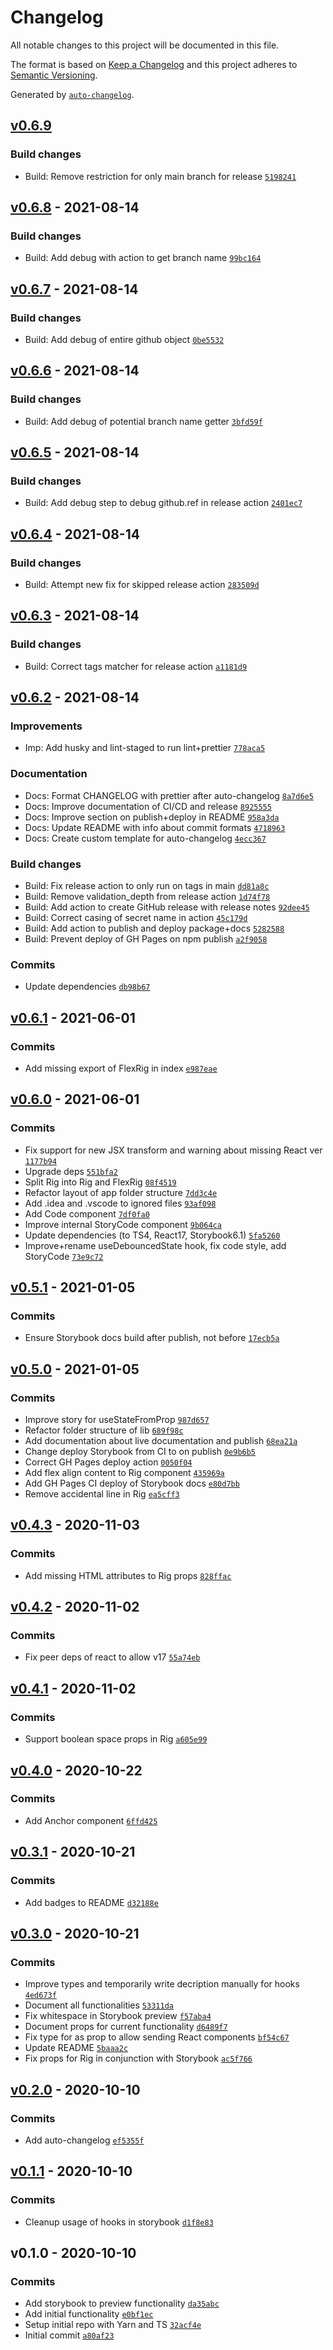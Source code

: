 # Changelog

All notable changes to this project will be documented in this file.

The format is based on [Keep a Changelog](https://keepachangelog.com/en/1.0.0/)
and this project adheres to [Semantic Versioning](https://semver.org/spec/v2.0.0.html).

Generated by [`auto-changelog`](https://github.com/CookPete/auto-changelog).

## [v0.6.9](https://github.com/dagerikhl/primors/compare/v0.6.8...v0.6.9)

### Build changes

- Build: Remove restriction for only main branch for release [`5198241`](https://github.com/dagerikhl/primors/commit/5198241cf86e6bbcda708a603ea4056b0dcbaab2)

## [v0.6.8](https://github.com/dagerikhl/primors/compare/v0.6.7...v0.6.8) - 2021-08-14

### Build changes

- Build: Add debug with action to get branch name [`99bc164`](https://github.com/dagerikhl/primors/commit/99bc164a218b03311785bfac1309d0253ddebadd)

## [v0.6.7](https://github.com/dagerikhl/primors/compare/v0.6.6...v0.6.7) - 2021-08-14

### Build changes

- Build: Add debug of entire github object [`0be5532`](https://github.com/dagerikhl/primors/commit/0be553277225494a79d8ee9a5dae94bb6b88a30a)

## [v0.6.6](https://github.com/dagerikhl/primors/compare/v0.6.5...v0.6.6) - 2021-08-14

### Build changes

- Build: Add debug of potential branch name getter [`3bfd59f`](https://github.com/dagerikhl/primors/commit/3bfd59f1da7fea5d51fa30ba6238e9ba9ccf00b4)

## [v0.6.5](https://github.com/dagerikhl/primors/compare/v0.6.4...v0.6.5) - 2021-08-14

### Build changes

- Build: Add debug step to debug github.ref in release action [`2401ec7`](https://github.com/dagerikhl/primors/commit/2401ec7803664f7cbfb177287190af4d570a7daf)

## [v0.6.4](https://github.com/dagerikhl/primors/compare/v0.6.3...v0.6.4) - 2021-08-14

### Build changes

- Build: Attempt new fix for skipped release action [`283509d`](https://github.com/dagerikhl/primors/commit/283509d8e9c9a9faab9208889e181637b0d71df0)

## [v0.6.3](https://github.com/dagerikhl/primors/compare/v0.6.2...v0.6.3) - 2021-08-14

### Build changes

- Build: Correct tags matcher for release action [`a1181d9`](https://github.com/dagerikhl/primors/commit/a1181d9bb8549a787fe2eb9e1592a2cafd484539)

## [v0.6.2](https://github.com/dagerikhl/primors/compare/v0.6.1...v0.6.2) - 2021-08-14

### Improvements

- Imp: Add husky and lint-staged to run lint+prettier [`778aca5`](https://github.com/dagerikhl/primors/commit/778aca53a85b9e2180a7ff43197d0ef2b21c2bb0)

### Documentation

- Docs: Format CHANGELOG with prettier after auto-changelog [`8a7d6e5`](https://github.com/dagerikhl/primors/commit/8a7d6e5d12d5fb4d7c22dcb23a65770e569fa0a2)
- Docs: Improve documentation of CI/CD and release [`8925555`](https://github.com/dagerikhl/primors/commit/8925555e8a57528f3f957dbc8d40d227bffa6bfb)
- Docs: Improve section on publish+deploy in README [`958a3da`](https://github.com/dagerikhl/primors/commit/958a3da68fa899bf6552978ffc9f8da48103934f)
- Docs: Update README with info about commit formats [`4718963`](https://github.com/dagerikhl/primors/commit/47189638c87a3c722896102073a70c768e527407)
- Docs: Create custom template for auto-changelog [`4ecc367`](https://github.com/dagerikhl/primors/commit/4ecc367c48d3a173629da3698f0451a798e2ba34)

### Build changes

- Build: Fix release action to only run on tags in main [`dd81a8c`](https://github.com/dagerikhl/primors/commit/dd81a8ca805a8043890239b03f385477f310daf2)
- Build: Remove validation_depth from release action [`1d74f78`](https://github.com/dagerikhl/primors/commit/1d74f78cae6dfd80765c0b975ea8b4eac6c032dc)
- Build: Add action to create GitHub release with release notes [`92dee45`](https://github.com/dagerikhl/primors/commit/92dee45e483f5805d1b810e62123fa104e53a65c)
- Build: Correct casing of secret name in action [`45c179d`](https://github.com/dagerikhl/primors/commit/45c179d421e0822ff83bdece52046e6f619bacce)
- Build: Add action to publish and deploy package+docs [`5282588`](https://github.com/dagerikhl/primors/commit/52825885f6b0af28bec5acdc96d8e3609c5f7d06)
- Build: Prevent deploy of GH Pages on npm publish [`a2f9058`](https://github.com/dagerikhl/primors/commit/a2f9058c8790f6040cef30c17d06a1c902358768)

### Commits

- Update dependencies [`db98b67`](https://github.com/dagerikhl/primors/commit/db98b67ce4cef2c9ac5a827f2026485f66a6a64f)

## [v0.6.1](https://github.com/dagerikhl/primors/compare/v0.6.0...v0.6.1) - 2021-06-01

### Commits

- Add missing export of FlexRig in index [`e987eae`](https://github.com/dagerikhl/primors/commit/e987eae8c21da98e9513be6a65e5533d6f55c23b)

## [v0.6.0](https://github.com/dagerikhl/primors/compare/v0.5.1...v0.6.0) - 2021-06-01

### Commits

- Fix support for new JSX transform and warning about missing React ver [`1177b94`](https://github.com/dagerikhl/primors/commit/1177b949e8af8a2974a0d6e64a779a107164b396)
- Upgrade deps [`551bfa2`](https://github.com/dagerikhl/primors/commit/551bfa208c16947c5d52c6b5195a12a8ab034e25)
- Split Rig into Rig and FlexRig [`08f4519`](https://github.com/dagerikhl/primors/commit/08f4519131846c3ef76265adace0138031faa78f)
- Refactor layout of app folder structure [`7dd3c4e`](https://github.com/dagerikhl/primors/commit/7dd3c4e167fa4e161963ed6ce3301ec9e88d955d)
- Add .idea and .vscode to ignored files [`93af098`](https://github.com/dagerikhl/primors/commit/93af098c58b2db13c13593941e63721c0c8152c5)
- Add Code component [`7df0fa0`](https://github.com/dagerikhl/primors/commit/7df0fa06f79ba22a31062032616ec0e169eefdd0)
- Improve internal StoryCode component [`9b064ca`](https://github.com/dagerikhl/primors/commit/9b064caa6c7fe7623e8e36ba4dbf565a25290ac6)
- Update dependencies (to TS4, React17, Storybook6.1) [`5fa5260`](https://github.com/dagerikhl/primors/commit/5fa52603f1f34de5ca77d0851952b1eaaa916de5)
- Improve+rename useDebouncedState hook, fix code style, add StoryCode [`73e9c72`](https://github.com/dagerikhl/primors/commit/73e9c725ecd39c1028cc83870d6a76ad0dba8b77)

## [v0.5.1](https://github.com/dagerikhl/primors/compare/v0.5.0...v0.5.1) - 2021-01-05

### Commits

- Ensure Storybook docs build after publish, not before [`17ecb5a`](https://github.com/dagerikhl/primors/commit/17ecb5af77946fdb5f5dfdfa81566fe42f1ae44d)

## [v0.5.0](https://github.com/dagerikhl/primors/compare/v0.4.3...v0.5.0) - 2021-01-05

### Commits

- Improve story for useStateFromProp [`987d657`](https://github.com/dagerikhl/primors/commit/987d6572ca8e87243dc54f2c915960fc90ac1819)
- Refactor folder structure of lib [`689f98c`](https://github.com/dagerikhl/primors/commit/689f98c5ac78c09489f114f4d5ec36b8b6ca8fa4)
- Add documentation about live documentation and publish [`68ea21a`](https://github.com/dagerikhl/primors/commit/68ea21a57973ab4dd53226f7bc9d5d0f2804f8c8)
- Change deploy Storybook from CI to on publish [`0e9b6b5`](https://github.com/dagerikhl/primors/commit/0e9b6b509eae9bf2f0bbe491f95c6ca53b1594d2)
- Correct GH Pages deploy action [`0050f04`](https://github.com/dagerikhl/primors/commit/0050f045c88a6673daaefbb2ac6186a339585cf4)
- Add flex align content to Rig component [`435969a`](https://github.com/dagerikhl/primors/commit/435969ad942d21aa416b2e5ad48150c65858d69d)
- Add GH Pages CI deploy of Storybook docs [`e80d7bb`](https://github.com/dagerikhl/primors/commit/e80d7bb507757bff8c07984388ff4c5c29889780)
- Remove accidental line in Rig [`ea5cff3`](https://github.com/dagerikhl/primors/commit/ea5cff3fd2cc901637cd4c0bde20dd354a5cde4a)

## [v0.4.3](https://github.com/dagerikhl/primors/compare/v0.4.2...v0.4.3) - 2020-11-03

### Commits

- Add missing HTML attributes to Rig props [`828ffac`](https://github.com/dagerikhl/primors/commit/828ffacadd99b9a2ab8533bd444a0ca1afd6a7e0)

## [v0.4.2](https://github.com/dagerikhl/primors/compare/v0.4.1...v0.4.2) - 2020-11-02

### Commits

- Fix peer deps of react to allow v17 [`55a74eb`](https://github.com/dagerikhl/primors/commit/55a74eb5d2d774e4b9e720c3b0b7dd56bdc008e3)

## [v0.4.1](https://github.com/dagerikhl/primors/compare/v0.4.0...v0.4.1) - 2020-11-02

### Commits

- Support boolean space props in Rig [`a605e99`](https://github.com/dagerikhl/primors/commit/a605e99b8d07c92b9730da685d5a8ace890f8ed1)

## [v0.4.0](https://github.com/dagerikhl/primors/compare/v0.3.1...v0.4.0) - 2020-10-22

### Commits

- Add Anchor component [`6ffd425`](https://github.com/dagerikhl/primors/commit/6ffd42519a2f289b7ce3c12fe5c862a1d8556e75)

## [v0.3.1](https://github.com/dagerikhl/primors/compare/v0.3.0...v0.3.1) - 2020-10-21

### Commits

- Add badges to README [`d32188e`](https://github.com/dagerikhl/primors/commit/d32188e78aa7a6a02ebc5920f8215d1b411a1910)

## [v0.3.0](https://github.com/dagerikhl/primors/compare/v0.2.0...v0.3.0) - 2020-10-21

### Commits

- Improve types and temporarily write decription manually for hooks [`4ed673f`](https://github.com/dagerikhl/primors/commit/4ed673ff9766eda075026e478ed80803ee1c64cc)
- Document all functionalities [`53311da`](https://github.com/dagerikhl/primors/commit/53311daf26c3685905a9a7fe57e92279d6661132)
- Fix whitespace in Storybook preview [`f57aba4`](https://github.com/dagerikhl/primors/commit/f57aba46fc636072c5ccceacea19069a32eaf973)
- Document props for current functionality [`d6489f7`](https://github.com/dagerikhl/primors/commit/d6489f72e71e9c42b6a4025a16219a50fc3fd056)
- Fix type for as prop to allow sending React components [`bf54c67`](https://github.com/dagerikhl/primors/commit/bf54c67ddcd3f6a8ddadd6e1a6d0bdb890da14f1)
- Update README [`5baaa2c`](https://github.com/dagerikhl/primors/commit/5baaa2cd18bd8e42d21cdfd4a830e153c90cdc56)
- Fix props for Rig in conjunction with Storybook [`ac5f766`](https://github.com/dagerikhl/primors/commit/ac5f7668224cbd988a06745dda0b324d52af497a)

## [v0.2.0](https://github.com/dagerikhl/primors/compare/v0.1.1...v0.2.0) - 2020-10-10

### Commits

- Add auto-changelog [`ef5355f`](https://github.com/dagerikhl/primors/commit/ef5355f071bf0fc22c4a51344c3bf83c75c3fb95)

## [v0.1.1](https://github.com/dagerikhl/primors/compare/v0.1.0...v0.1.1) - 2020-10-10

### Commits

- Cleanup usage of hooks in storybook [`d1f8e83`](https://github.com/dagerikhl/primors/commit/d1f8e83cb65d896edbe9c4d0d22adc6a58e4a265)

## v0.1.0 - 2020-10-10

### Commits

- Add storybook to preview functionality [`da35abc`](https://github.com/dagerikhl/primors/commit/da35abc7dd6b480f292ad3a6ce3ca3a668dbc3e2)
- Add initial functionality [`e0bf1ec`](https://github.com/dagerikhl/primors/commit/e0bf1ec2e862618b8b39392ebd786b67b8ce6216)
- Setup initial repo with Yarn and TS [`32acf4e`](https://github.com/dagerikhl/primors/commit/32acf4ea8e0ce26540c996fcdc5ac7a47c117e48)
- Initial commit [`a80af23`](https://github.com/dagerikhl/primors/commit/a80af23e20012673e339b21d8935945321e12377)
